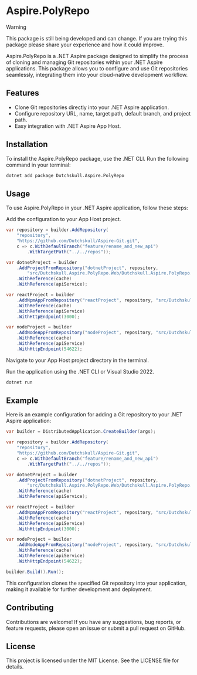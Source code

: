 # Aspire.PolyRepo

> [!WARNING]  
> This package is still being developed and can change. If you are trying this package please share your experience and
> how it could improve.

Aspire.PolyRepo is a .NET Aspire package designed to simplify the process of cloning and managing Git repositories
within your .NET Aspire applications. This package allows you to configure and use Git repositories seamlessly,
integrating them into your cloud-native development workflow.

## Features

- Clone Git repositories directly into your .NET Aspire application.
- Configure repository URL, name, target path, default branch, and project path.
- Easy integration with .NET Aspire App Host.

## Installation

To install the Aspire.PolyRepo package, use the .NET CLI. Run the following command in your terminal:

```sh
dotnet add package Dutchskull.Aspire.PolyRepo
```

## Usage

To use Aspire.PolyRepo in your .NET Aspire application, follow these steps:

Add the configuration to your App Host project.

```csharp
var repository = builder.AddRepository(
    "repository",
    "https://github.com/Dutchskull/Aspire-Git.git",
    c => c.WithDefaultBranch("feature/rename_and_new_api")
        .WithTargetPath("../../repos"));

var dotnetProject = builder
    .AddProjectFromRepository("dotnetProject", repository,
        "src/Dutchskull.Aspire.PolyRepo.Web/Dutchskull.Aspire.PolyRepo.Web.csproj")
    .WithReference(cache)
    .WithReference(apiService);

var reactProject = builder
    .AddNpmAppFromRepository("reactProject", repository, "src/Dutchskull.Aspire.PolyRepo.React")
    .WithReference(cache)
    .WithReference(apiService)
    .WithHttpEndpoint(3000);

var nodeProject = builder
    .AddNodeAppFromRepository("nodeProject", repository, "src/Dutchskull.Aspire.PolyRepo.Node")
    .WithReference(cache)
    .WithReference(apiService)
    .WithHttpEndpoint(54622);
```

Navigate to your App Host project directory in the terminal.

Run the application using the .NET CLI or Visual Studio 2022.

```sh
dotnet run
```

## Example

Here is an example configuration for adding a Git repository to your .NET Aspire application:

```csharp
var builder = DistributedApplication.CreateBuilder(args);

var repository = builder.AddRepository(
    "repository",
    "https://github.com/Dutchskull/Aspire-Git.git",
    c => c.WithDefaultBranch("feature/rename_and_new_api")
        .WithTargetPath("../../repos"));

var dotnetProject = builder
    .AddProjectFromRepository("dotnetProject", repository,
        "src/Dutchskull.Aspire.PolyRepo.Web/Dutchskull.Aspire.PolyRepo.Web.csproj")
    .WithReference(cache)
    .WithReference(apiService);

var reactProject = builder
    .AddNpmAppFromRepository("reactProject", repository, "src/Dutchskull.Aspire.PolyRepo.React")
    .WithReference(cache)
    .WithReference(apiService)
    .WithHttpEndpoint(3000);

var nodeProject = builder
    .AddNodeAppFromRepository("nodeProject", repository, "src/Dutchskull.Aspire.PolyRepo.Node")
    .WithReference(cache)
    .WithReference(apiService)
    .WithHttpEndpoint(54622);

builder.Build().Run();
```

This configuration clones the specified Git repository into your application, making it available for further
development and deployment.

## Contributing

Contributions are welcome! If you have any suggestions, bug reports, or feature requests, please open an issue or submit
a pull request on GitHub.

## License

This project is licensed under the MIT License. See the LICENSE file for details.